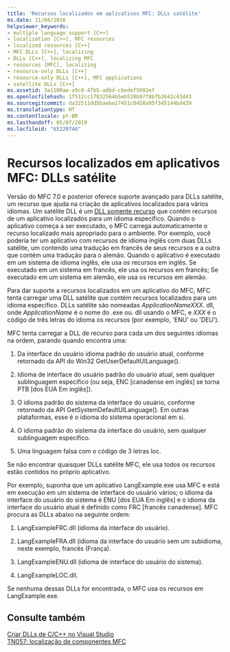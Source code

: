 ```yaml
---
title: 'Recursos localizados em aplicativos MFC: DLLs satélite'
ms.date: 11/04/2016
helpviewer_keywords:
- multiple language support [C++]
- localization [C++], MFC resources
- localized resources [C++]
- MFC DLLs [C++], localizing
- DLLs [C++], localizing MFC
- resources [MFC], localizing
- resource-only DLLs [C++]
- resource-only DLLs [C++], MFC applications
- satellite DLLs [C++]
ms.assetid: 3a1100ae-a9c8-47b5-adbd-cbedef5992ef
ms.openlocfilehash: 1f512cc17832564b5eb530b97f8bfb2642c43d43
ms.sourcegitcommit: da32511dd5baebe27451c0458a95f345144bd439
ms.translationtype: HT
ms.contentlocale: pt-BR
ms.lasthandoff: 05/07/2019
ms.locfileid: "65220746"
---
```

# <a name="localized-resources-in-mfc-applications-satellite-dlls"></a>Recursos localizados em aplicativos MFC: DLLs satélite

Versão do MFC 7.0 e posterior oferece suporte avançado para DLLs satélite, um recurso que ajuda na criação de aplicativos localizados para vários idiomas. Um satélite DLL é um [DLL somente recurso](creating-a-resource-only-dll.md) que contém recursos de um aplicativo localizados para um idioma específico. Quando o aplicativo começa a ser executado, o MFC carrega automaticamente o recurso localizado mais apropriado para o ambiente. Por exemplo, você poderia ter um aplicativo com recursos de idioma inglês com duas DLLs satélite, um contendo uma tradução em francês de seus recursos e a outra que contém uma tradução para o alemão. Quando o aplicativo é executado em um sistema de idioma inglês, ele usa os recursos em inglês. Se executado em um sistema em francês, ele usa os recursos em francês; Se executado em um sistema em alemão, ele usa os recursos em alemão.

Para dar suporte a recursos localizados em um aplicativo do MFC, MFC tenta carregar uma DLL satélite que contém recursos localizados para um idioma específico. DLLs satélite são nomeadas *ApplicationNameXXX*. dll, onde *ApplicationName* é o nome do .exe ou. dll usando o MFC, e *XXX* é o código de três letras do idioma os recursos (por exemplo, 'ENU' ou 'DEU').

MFC tenta carregar a DLL de recurso para cada um dos seguintes idiomas na ordem, parando quando encontra uma:

1. Da interface do usuário idioma padrão do usuário atual, conforme retornado da API do Win32 GetUserDefaultUILanguage().

1. Idioma de interface do usuário padrão do usuário atual, sem qualquer sublinguagem específico (ou seja, ENC [canadense em inglês] se torna PTB [dos EUA Em inglês]).

1. O idioma padrão do sistema da interface do usuário, conforme retornado da API GetSystemDefaultUILanguage(). Em outras plataformas, esse é o idioma do sistema operacional em si.

1. O idioma padrão do sistema da interface do usuário, sem qualquer sublinguagem específico.

1. Uma linguagem falsa com o código de 3 letras loc.

Se não encontrar quaisquer DLLs satélite MFC, ele usa todos os recursos estão contidos no próprio aplicativo.

Por exemplo, suponha que um aplicativo LangExample.exe usa MFC e está em execução em um sistema de interface do usuário vários; o idioma da interface do usuário do sistema é ENU [dos EUA Em inglês] e o idioma da interface do usuário atual é definido como FRC [francês canadense]. MFC procura as DLLs abaixo na seguinte ordem:

1. LangExampleFRC.dll (idioma da interface do usuário).

1. LangExampleFRA.dll (idioma da interface do usuário sem um subidioma, neste exemplo, francês (França).

1. LangExampleENU.dll (idioma de interface do usuário do sistema).

1. LangExampleLOC.dll.

Se nenhuma dessas DLLs for encontrada, o MFC usa os recursos em LangExample.exe.

## <a name="see-also"></a>Consulte também

[Criar DLLs de C/C++ no Visual Studio](dlls-in-visual-cpp.md)<br/>
[TN057: localização de componentes MFC](../mfc/tn057-localization-of-mfc-components.md)
